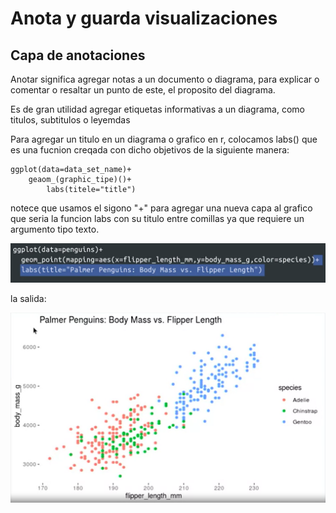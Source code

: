# Anota y guarda visualizaciones

## Capa de anotaciones

Anotar significa agregar notas a un documento o diagrama, para explicar o comentar o resaltar un punto de este, el proposito
del diagrama.

Es de gran utilidad agregar etiquetas informativas a un diagrama, como titulos, subtitulos o leyemdas

Para agregar un titulo en un diagrama o grafico en r, colocamos labs() que es una fucnion creqada con dicho objetivos de
la siguiente manera:

    ggplot(data=data_set_name)+
        geaom_(graphic_tipe)()+
            labs(titele="title")

notece que usamos el sigono "+" para agregar una nueva capa al grafico que seria la funcion labs con su titulo entre comillas
ya que requiere un argumento tipo texto.

![Alt text](image-25.png)

la salida:

![Alt text](image-26.png)
